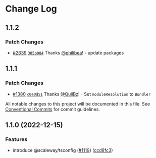 # Change Log

## 1.1.2

### Patch Changes

- [#2639](https://github.com/scaleway/scaleway-lib/pull/2639) [`305b084`](https://github.com/scaleway/scaleway-lib/commit/305b0840229836dd77298a5ed4f48937e6e97245) Thanks [@philibea](https://github.com/philibea)! - update packages

## 1.1.1

### Patch Changes

- [#1380](https://github.com/scaleway/scaleway-lib/pull/1380) [`c0e0d51`](https://github.com/scaleway/scaleway-lib/commit/c0e0d5104680149f9b38ae509b17d14a66c4d733) Thanks [@QuiiBz](https://github.com/QuiiBz)! - Set `moduleResolution` to `Bundler`

All notable changes to this project will be documented in this file.
See [Conventional Commits](https://conventionalcommits.org) for commit guidelines.

## 1.1.0 (2022-12-15)

### Features

- introduce @scaleway/tsconfig ([#1119](https://github.com/scaleway/scaleway-lib/issues/1119)) ([ccd8fc3](https://github.com/scaleway/scaleway-lib/commit/ccd8fc3c2864da52849be69d412ebd9df82e1229))
